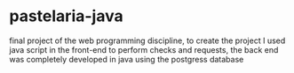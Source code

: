 # pastelaria-java
final project of the web programming discipline, to create the project I used java script in the front-end to perform checks and requests, the back end was completely developed in java using the postgress database

